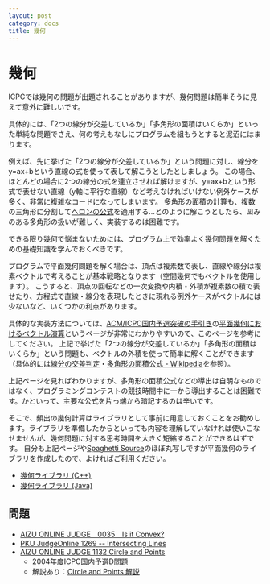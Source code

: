 ```yaml
---
layout: post
category: docs
title: 幾何
---
```



幾何
=====

ICPCでは幾何の問題が出題されることがありますが、幾何問題は簡単そうに見えて意外に難しいです。

具体的には、「2つの線分が交差しているか」「多角形の面積はいくらか」といった単純な問題でさえ、何の考えもなしにプログラムを組もうとすると泥沼にはまります。

例えば、先に挙げた「2つの線分が交差しているか」という問題に対し、線分をy=ax+bという直線の式を使って表して解こうとしたとしましょう。
この場合、ほとんどの場合に2つの線分の式を連立させれば解けますが、y=ax+bという形式で表せない直線（y軸に平行な直線）など考えなければいけない例外ケースが多く、非常に複雑なコードになってしまいます。
多角形の面積の計算も、複数の三角形に分割して[ヘロンの公式](http://ja.wikipedia.org/wiki/ヘロンの公式)を適用する…とのように解こうとしたら、凹みのある多角形の扱いが難しく、実装するのは困難です。

できる限り幾何で悩まないためには、プログラム上で効率よく幾何問題を解くための基礎知識を学んでおくべきです。

プログラムで平面幾何問題を解く場合は、頂点は複素数で表し、直線や線分は複素ベクトルで考えることが基本戦略となります（空間幾何でもベクトルを使用します）。
こうすると、頂点の回転などの一次変換や内積・外積が複素数の積で表せたり、方程式で直線・線分を表現したときに現れる例外ケースがベクトルには少ないなど、いくつかの利点があります。

具体的な実装方法については、[ACM/ICPC国内予選突破の手引き](http://www.deqnotes.net/acmicpc/)の[平面幾何におけるベクトル演算](http://www.deqnotes.net/acmicpc/2d_geometry/)というページが非常にわかりやすいので、このページを参考にしてください。
上記で挙げた「2つの線分が交差しているか」「多角形の面積はいくらか」という問題も、ベクトルの外積を使って簡単に解くことができます
（具体的には[線分の交差判定](http://www.deqnotes.net/acmicpc/2d_geometry/lines#check_if_line_segments_are_intersected)・[多角形の面積公式 - Wikipedia](http://ja.wikipedia.org/wiki/%E5%A4%9A%E8%A7%92%E5%BD%A2#.E9.9D.A2.E7.A9.8D.E5.85.AC.E5.BC.8F)を参照）。

上記ページを見ればわかりますが、多角形の面積公式などの導出は自明なものではなく、プログラミングコンテストの競技時間中に一から導出することは困難です。かといって、主要な公式を片っ端から暗記するのは辛いです。

そこで、頻出の幾何計算はライブラリとして事前に用意しておくことをお勧めします。ライブラリを準備したからといっても内容を理解していなければ使いこなせませんが、幾何問題に対する思考時間を大きく短縮することができるはずです。
自分も上記ページや[Spaghetti Source](http://www.prefield.com/algorithm/index.html)のほぼ丸写しですが平面幾何のライブラリを作成したので、よければご利用ください。

- [幾何ライブラリ (C++)]({{site.baseurl}}cpp/geometry/geometries2d.cpp)
- [幾何ライブラリ (Java)]({{site.baseurl}}java/geometry/Geometries2D.java)


問題
-----

- [AIZU ONLINE JUDGE　0035　Is it Convex?](http://judge.u-aizu.ac.jp/onlinejudge/description.jsp?id=0035)
- [PKU JudgeOnline 1269 -- Intersecting Lines](http://poj.org/problem?id=1269)
- [AIZU ONLINE JUDGE 1132 Circle and Points](http://judge.u-aizu.ac.jp/onlinejudge/description.jsp?id=1132&lang=jp)
  - 2004年度ICPC国内予選D問題
  - 解説あり：[Circle and Points 解説](http://www.deqnotes.net/acmicpc/1981/)